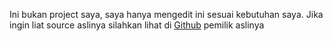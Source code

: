 Ini bukan project saya, saya hanya mengedit ini sesuai kebutuhan saya. Jika ingin liat source aslinya silahkan lihat di 
[Github](https://github.com/dewanakl/undangan) pemilik aslinya
